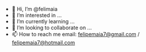 - 👋 Hi, I’m @felimaia
- 👀 I’m interested in ...
- 🌱 I’m currently learning ...
- 💞️ I’m looking to collaborate on ...
- 📫 How to reach me email: felipemaia7@gmail.com / felipemaia7@hotmail.com 

<!---
felimaia/felimaia is a ✨ special ✨ repository because its `README.md` (this file) appears on your GitHub profile.
You can click the Preview link to take a look at your changes.
--->
